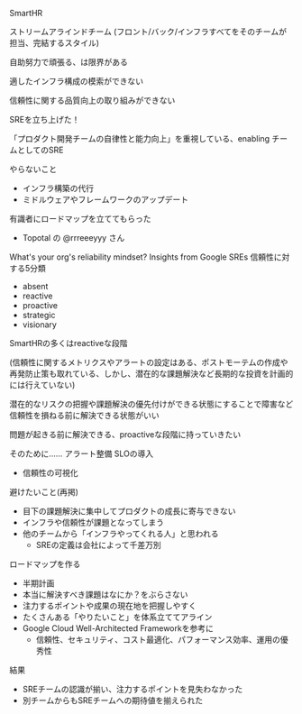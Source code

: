 SmartHR

ストリームアラインドチーム
(フロント/バック/インフラすべてをそのチームが担当、完結するスタイル)

自助努力で頑張る、は限界がある

適したインフラ構成の模索ができない

信頼性に関する品質向上の取り組みができない

SREを立ち上げた！

「プロダクト開発チームの自律性と能力向上」を重視している、enabling チームとしてのSRE

やらないこと
- インフラ構築の代行
- ミドルウェアやフレームワークのアップデート

有識者にロードマップを立ててもらった
- Topotal の @rrreeeyyy さん

What's your org's reliability mindset? Insights from Google SREs
信頼性に対する5分類
- absent
- reactive
- proactive
- strategic
- visionary

SmartHRの多くはreactiveな段階

(信頼性に関するメトリクスやアラートの設定はある、ポストモーテムの作成や再発防止策も取れている、しかし、潜在的な課題解決など長期的な投資を計画的には行えていない)

潜在的なリスクの把握や課題解決の優先付けができる状態にすることで障害など信頼性を損ねる前に解決できる状態がいい

問題が起きる前に解決できる、proactiveな段階に持っていきたい

そのために……
アラート整備
SLOの導入
- 信頼性の可視化

避けたいこと(再掲)

- 目下の課題解決に集中してプロダクトの成長に寄与できない
- インフラや信頼性が課題となってしまう
- 他のチームから「インフラやってくれる人」と思われる
  - SREの定義は会社によって千差万別

ロードマップを作る
- 半期計画
- 本当に解決すべき課題はなにか？をぶらさない
- 注力するポイントや成果の現在地を把握しやすく
- たくさんある「やりたいこと」を体系立ててアライン
- Google Cloud Well-Architected Frameworkを参考に
  - 信頼性、セキュリティ、コスト最適化、パフォーマンス効率、運用の優秀性

結果
- SREチームの認識が揃い、注力するポイントを見失わなかった
- 別チームからもSREチームへの期待値を揃えられた

